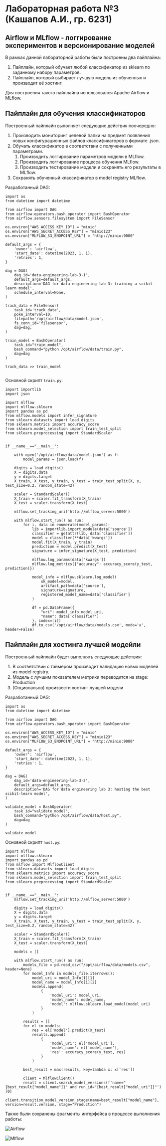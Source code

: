 # Лабораторная работа №3 (Кашапов А.И., гр. 6231)

## Airflow и MLflow - логгирование экспериментов и версионирование моделей

В рамках данной лабораторной работы были построены два пайплайна:

1. Пайплайн, который обучает любой классификатор из sklearn по заданному набору параметров.
2. Пайплайн, который выбирает лучшую модель из обученных и производит её хостинг.

Для построения такого пайплайна использовался Apache Airflow и MLflow.

## Пайплайн для обучения классификаторов

Построенный пайплайн выполняет следующие действия поочередно:

1. Производить мониторинг целевой папки на предмет появления новых конфигурационных файлов классификаторов в формате .json.
2. Обучать классификатор в соответствии с полученными параметрами.
   1. Производить логгирование параметров модели в MLflow.
   2. Производить логгирование процесса обучения MLflow.
   3. Производить тестирование модели и сохранять его результаты в MLflow.
3. Сохранять обученный классификатор в model registry MLflow.

Разработанный DAG:

```
import os
from datetime import datetime

from airflow import DAG
from airflow.operators.bash_operator import BashOperator
from airflow.sensors.filesystem import FileSensor

os.environ["AWS_ACCESS_KEY_ID"] = "minio"
os.environ["AWS_SECRET_ACCESS_KEY"] = "minio123"
os.environ["MLFLOW_S3_ENDPOINT_URL"] = "http://minio:9000"

default_args = {
    'owner': 'airflow',
    'start_date': datetime(2023, 1, 1),
    'retries': 1,
}

dag = DAG(
    dag_id='data-engineering-lab-3-1',
    default_args=default_args,
    description='DAG for data engineering lab 3: training a scikit-learn model',
    schedule_interval=None,
)

track_data = FileSensor(
    task_id='track_data',
    poke_interval=10,
    filepath='/opt/airflow/data/model.json',
    fs_conn_id='filesensor',
    dag=dag,
)

train_model = BashOperator(
    task_id="train_model",
    bash_command="python /opt/airflow/data/train.py",
    dag=dag
)

track_data >> train_model


```

Основной скрипт `train.py`:

```
import importlib
import json

import mlflow
import mlflow.sklearn
import pandas as pd
from mlflow.models import infer_signature
from sklearn.datasets import load_digits
from sklearn.metrics import accuracy_score
from sklearn.model_selection import train_test_split
from sklearn.preprocessing import StandardScaler


if __name__=="__main__":

    with open('/opt/airflow/data/model.json') as f:
        model_params = json.load(f)

    digits = load_digits()
    X = digits.data
    y = digits.target
    X_train, X_test, y_train, y_test = train_test_split(X, y, test_size=0.2, random_state=42)

    scaler = StandardScaler()
    X_train = scaler.fit_transform(X_train)
    X_test = scaler.transform(X_test)

    mlflow.set_tracking_uri('http://mlflow_server:5000')

    with mlflow.start_run() as run:
        for i, data in enumerate(model_params):
            lib = importlib.import_module(data['source'])
            classifier = getattr(lib, data['classifier'])
            model = classifier(**data['kwargs'])
            model.fit(X_train, y_train)
            prediction = model.predict(X_test)
            signature = infer_signature(X_test, prediction)

            mlflow.log_params(data['kwargs'])
            mlflow.log_metrics({"accuracy": accuracy_score(y_test, prediction)})

            model_info = mlflow.sklearn.log_model(
                sk_model=model,
                artifact_path=data['source'],
                signature=signature,
                registered_model_name=data['classifier']
            )

            df = pd.DataFrame({
                "uri": model_info.model_uri,
                "name": data['classifier']
            }, index=[i])
            df.to_csv('/opt/airflow/data/models.csv', mode='a', header=False)

```

## Пайплайн для хостинга лучшей модейли

Построенный пайплайн будет выполнять следующие действия:

1. В соответствии с таймером производит валидацию новых моделей из model registry.
2. Модель с лучшим показателем метрики переводится на stage: Production
3. (Опционально) произвести хостинг лучшей модели

Разработанный DAG:

```
import os
from datetime import datetime

from airflow import DAG
from airflow.operators.bash_operator import BashOperator

os.environ["AWS_ACCESS_KEY_ID"] = "minio"
os.environ["AWS_SECRET_ACCESS_KEY"] = "minio123"
os.environ["MLFLOW_S3_ENDPOINT_URL"] = "http://minio:9000"

default_args = {
    'owner': 'airflow',
    'start_date': datetime(2023, 1, 1),
    'retries': 1,
}

dag = DAG(
    dag_id='data-engineering-lab-3-2',
    default_args=default_args,
    description='DAG for data engineering lab 3: hosting the best scikit-learn model',
)

validate_model = BashOperator(
    task_id="validate_model",
    bash_command="python /opt/airflow/data/host.py",
    dag=dag
)

validate_model

```

Основной скрипт `host.py`:

```
import mlflow
import mlflow.sklearn
import pandas as pd
from mlflow import MlflowClient
from sklearn.datasets import load_digits
from sklearn.metrics import accuracy_score
from sklearn.model_selection import train_test_split
from sklearn.preprocessing import StandardScaler


if __name__=="__main__":
    mlflow.set_tracking_uri('http://mlflow_server:5000')

    digits = load_digits()
    X = digits.data
    y = digits.target
    X_train, X_test, y_train, y_test = train_test_split(X, y, test_size=0.2, random_state=42)

    scaler = StandardScaler()
    X_train = scaler.fit_transform(X_train)
    X_test = scaler.transform(X_test)

    models = []

    with mlflow.start_run() as run:
        models_file = pd.read_csv("/opt/airflow/data/models.csv", header=None)
        for model_Info in models_file.iterrows():
            model_uri = model_Info[1][1]
            model_name = model_Info[1][2]
            models.append(
                {
                    'model_uri': model_uri,
                    'model_name': model_name,
                    'model': mlflow.sklearn.load_model(model_uri)
                }
            )

        results = []
        for el in models:
            res = el['model'].predict(X_test)
            results.append(
                {
                    'model_uri': el['model_uri'],
                    'model_name': el['model_name'],
                    'res': accuracy_score(y_test, res)
                }
            )
        
        best_result = max(results, key=lambda x: x['res'])

        client = MlflowClient()
        result = client.search_model_versions(f'name="{best_result["model_name"]}" and run_id="{best_result["model_uri"]}"')[0]
        client.transition_model_version_stage(name=best_result["model_name"], version=result.version, stage="Production")

```

Также были сохранены фрагменты интерфейса в процессе выполнения работы:

![Airflow](./screenshots/lab_3_airflow_screen.png)

![Mlflow](./screenshots/lab_3_mlflow_screen.png)
